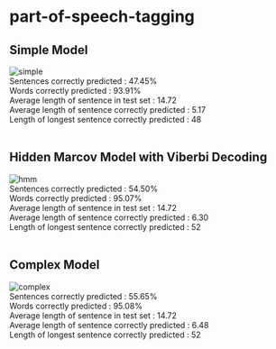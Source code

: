 # part-of-speech-tagging

## Simple Model
![simple](https://user-images.githubusercontent.com/6957870/50063701-9130a400-017b-11e9-91ff-31ed414cd020.png) <br/>
Sentences correctly predicted                     : 47.45% <br/>
Words correctly predicted                         : 93.91% <br/>
Average length of sentence in test set            : 14.72 <br/>
Average length of sentence correctly predicted    : 5.17 <br/>
Length of longest sentence correctly predicted    : 48 <br/><br/>

## Hidden Marcov Model with Viberbi Decoding
![hmm](https://user-images.githubusercontent.com/6957870/50178459-918f8300-02d2-11e9-8f63-716a05c55036.png) <br/>
Sentences correctly predicted                     : 54.50% <br/>
Words correctly predicted                         : 95.07% <br/>
Average length of sentence in test set            : 14.72 <br/>
Average length of sentence correctly predicted    : 6.30 <br/>
Length of longest sentence correctly predicted    : 52 <br/><br/>

## Complex Model
![complex](https://user-images.githubusercontent.com/6957870/50178464-95bba080-02d2-11e9-88aa-0b55a814eb5c.png) <br/>
Sentences correctly predicted                     : 55.65% <br/>
Words correctly predicted                         : 95.08% <br/>
Average length of sentence in test set            : 14.72 <br/>
Average length of sentence correctly predicted    : 6.48 <br/>
Length of longest sentence correctly predicted    : 52 <br/><br/>
